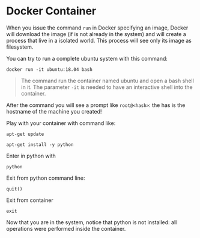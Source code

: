 # Docker Container

When you issue the command `run` in Docker specifying an image, Docker will download the image (if is not already in the system) and will create a process that live in a isolated world. This process will see only its image as filesystem.

You can try to run a complete ubuntu system with this command:

```
docker run -it ubuntu:18.04 bash
```

> The command run the container named ubuntu and open a bash shell in it. The parameter `-it` is needed to have an interactive shell into the container.

After the command you will see a prompt like `root@<hash>`: the has is the hostname of the machine you created!

Play with your container with command like:

```
apt-get update
```

```
apt-get install -y python
```

Enter in python with

```
python
```

Exit from python command line:

```
quit()
```

Exit from container

```
exit
```

Now that you are in the system, notice that python is not installed: all operations were performed inside the container.


